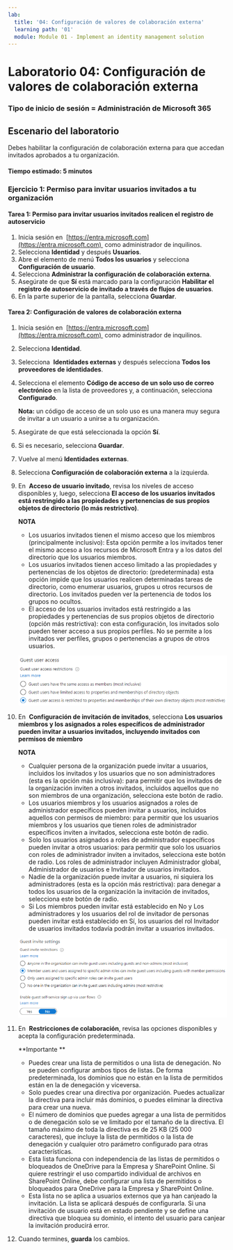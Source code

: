 ```yaml
---
lab:
  title: '04: Configuración de valores de colaboración externa'
  learning path: '01'
  module: Module 01 - Implement an identity management solution
---
```


# Laboratorio 04: Configuración de valores de colaboración externa

### Tipo de inicio de sesión = Administración de Microsoft 365

## Escenario del laboratorio

Debes habilitar la configuración de colaboración externa para que accedan invitados aprobados a tu organización.

#### Tiempo estimado: 5 minutos

### Ejercicio 1: Permiso para invitar usuarios invitados a tu organización

#### Tarea 1: Permiso para invitar usuarios invitados realicen el registro de autoservicio

1. Inicia sesión en  [https://entra.microsoft.com](https://entra.microsoft.com)  como administrador de inquilinos.
2. Selecciona **Identidad** y después **Usuarios**.
3. Abre el elemento de menú **Todos los usuarios** y selecciona **Configuración de usuario**.
4. Selecciona **Administrar la configuración de colaboración externa**.
5. Asegúrate de que **Sí** está marcado para la configuración **Habilitar el registro de autoservicio de invitado a través de flujos de usuarios**.
6. En la parte superior de la pantalla, selecciona **Guardar**.

#### Tarea 2: Configuración de valores de colaboración externa

1. Inicia sesión en  [https://entra.microsoft.com](https://entra.microsoft.com)  como administrador de inquilinos.
2. Selecciona **Identidad**.
3. Selecciona  **Identidades externas** y después selecciona **Todos los proveedores de identidades**.
4. Selecciona el elemento **Código de acceso de un solo uso de correo electrónico** en la lista de proveedores y, a continuación, selecciona **Configurado**.

    **Nota:** un código de acceso de un solo uso es una manera muy segura de invitar a un usuario a unirse a tu organización.
    
5. Asegúrate de que está seleccionada la opción **Sí**.
6. Si es necesario, selecciona **Guardar**.
7. Vuelve al menú **Identidades externas**.
8. Selecciona **Configuración de colaboración externa** a la izquierda.

9. En  **Acceso de usuario invitado**, revisa los niveles de acceso disponibles y, luego, selecciona **El acceso de los usuarios invitados está restringido a las propiedades y pertenencias de sus propios objetos de directorio (lo más restrictivo)**.

    **NOTA**
    - Los usuarios invitados tienen el mismo acceso que los miembros (principalmente inclusivo): Esta opción permite a los invitados tener el mismo acceso a los recursos de Microsoft Entra y a los datos del directorio que los usuarios miembros.
    - Los usuarios invitados tienen acceso limitado a las propiedades y pertenencias de los objetos de directorio: (predeterminada) esta opción impide que los usuarios realicen determinadas tareas de directorio, como enumerar usuarios, grupos u otros recursos de directorio. Los invitados pueden ver la pertenencia de todos los grupos no ocultos.
    - El acceso de los usuarios invitados está restringido a las propiedades y pertenencias de sus propios objetos de directorio (opción más restrictiva): con esta configuración, los invitados solo pueden tener acceso a sus propios perfiles. No se permite a los invitados ver perfiles, grupos o pertenencias a grupos de otros usuarios.

    ![Imagen de pantalla que muestra las opciones de restricción de acceso de usuario invitado](./media/lp1-mod3-guest-user-access-restrictions.png)

10. En  **Configuración de invitación de invitados**, selecciona **Los usuarios miembros y los asignados a roles específicos de administrador pueden invitar a usuarios invitados, incluyendo invitados con permisos de miembro**

    **NOTA**
    - Cualquier persona de la organización puede invitar a usuarios, incluidos los invitados y los usuarios que no son administradores (esta es la opción más inclusiva): para permitir que los invitados de la organización inviten a otros invitados, incluidos aquellos que no son miembros de una organización, selecciona este botón de radio.
    - Los usuarios miembros y los usuarios asignados a roles de administrador específicos pueden invitar a usuarios, incluidos aquellos con permisos de miembro: para permitir que los usuarios miembros y los usuarios que tienen roles de administrador específicos inviten a invitados, selecciona este botón de radio.
    - Solo los usuarios asignados a roles de administrador específicos pueden invitar a otros usuarios: para permitir que solo los usuarios con roles de administrador inviten a invitados, selecciona este botón de radio. Los roles de administrador incluyen Administrador global, Administrador de usuarios e Invitador de usuarios invitados.
    - Nadie de la organización puede invitar a usuarios, ni siquiera los administradores (esta es la opción más restrictiva): para denegar a todos los usuarios de la organización la invitación de invitados, selecciona este botón de radio.
    - Si Los miembros pueden invitar está establecido en No y Los administradores y los usuarios del rol de invitador de personas pueden invitar está establecido en Sí, los usuarios del rol Invitador de usuarios invitados todavía podrán invitar a usuarios invitados.

    ![Imagen de pantalla que muestra la configuración de invitación del invitado con la opción Los invitados pueden invitar establecida en No resaltada](./media/lp1-mod3-guest-user-invite-settings.png)

11. En  **Restricciones de colaboración**, revisa las opciones disponibles y acepta la configuración predeterminada.

    **Importante **
    - Puedes crear una lista de permitidos o una lista de denegación. No se pueden configurar ambos tipos de listas. De forma predeterminada, los dominios que no están en la lista de permitidos están en la de denegación y viceversa.
    - Solo puedes crear una directiva por organización. Puedes actualizar la directiva para incluir más dominios, o puedes eliminar la directiva para crear una nueva.
    - El número de dominios que puedes agregar a una lista de permitidos o de denegación solo se ve limitado por el tamaño de la directiva. El tamaño máximo de toda la directiva es de 25 KB (25 000 caracteres), que incluye la lista de permitidos o la lista de denegación y cualquier otro parámetro configurado para otras características.
    - Esta lista funciona con independencia de las listas de permitidos o bloqueados de OneDrive para la Empresa y SharePoint Online. Si quiere restringir el uso compartido individual de archivos en SharePoint Online, debe configurar una lista de permitidos o bloqueados para OneDrive para la Empresa y SharePoint Online.
    - Esta lista no se aplica a usuarios externos que ya han canjeado la invitación. La lista se aplicará después de configurarla. Si una invitación de usuario está en estado pendiente y se define una directiva que bloquea su dominio, el intento del usuario para canjear la invitación producirá error.

12. Cuando termines, **guarda** los cambios.
